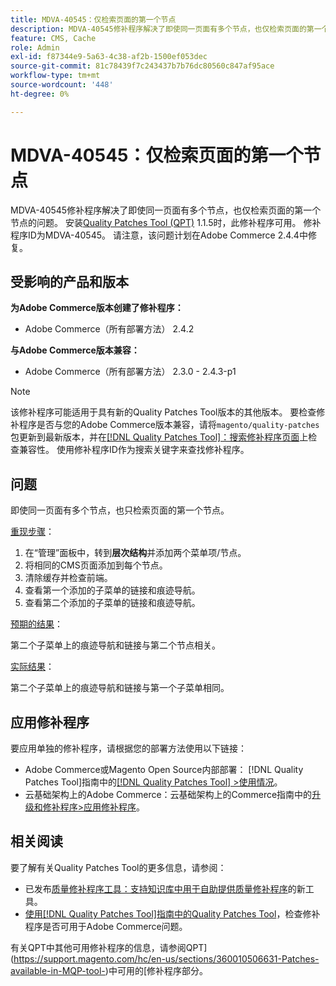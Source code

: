 ```yaml
---
title: MDVA-40545：仅检索页面的第一个节点
description: MDVA-40545修补程序解决了即使同一页面有多个节点，也仅检索页面的第一个节点的问题。 安装[Quality Patches Tool (QPT)](https://experienceleague.adobe.com/en/docs/commerce-knowledge-base/kb/announcements/commerce-announcements/magento-quality-patches-released-new-tool-to-self-serve-quality-patches) 1.1.5后，即可使用此修补程序。 修补程序ID为MDVA-40545。 请注意，该问题计划在Adobe Commerce 2.4.4中修复。
feature: CMS, Cache
role: Admin
exl-id: f87344e9-5a63-4c38-af2b-1500ef053dec
source-git-commit: 81c78439f7c243437b7b76dc80560c847af95ace
workflow-type: tm+mt
source-wordcount: '448'
ht-degree: 0%

---
```


# MDVA-40545：仅检索页面的第一个节点

MDVA-40545修补程序解决了即使同一页面有多个节点，也仅检索页面的第一个节点的问题。 安装[Quality Patches Tool (QPT)](https://experienceleague.adobe.com/en/docs/commerce-knowledge-base/kb/announcements/commerce-announcements/magento-quality-patches-released-new-tool-to-self-serve-quality-patches) 1.1.5时，此修补程序可用。 修补程序ID为MDVA-40545。 请注意，该问题计划在Adobe Commerce 2.4.4中修复。

## 受影响的产品和版本

**为Adobe Commerce版本创建了修补程序：**

* Adobe Commerce（所有部署方法） 2.4.2

**与Adobe Commerce版本兼容：**

* Adobe Commerce（所有部署方法） 2.3.0 - 2.4.3-p1

>[!NOTE]
>
>该修补程序可能适用于具有新的Quality Patches Tool版本的其他版本。 要检查修补程序是否与您的Adobe Commerce版本兼容，请将`magento/quality-patches`包更新到最新版本，并在[[!DNL Quality Patches Tool]：搜索修补程序页面](https://experienceleague.adobe.com/en/docs/commerce-knowledge-base/kb/announcements/commerce-announcements/magento-quality-patches-released-new-tool-to-self-serve-quality-patches)上检查兼容性。 使用修补程序ID作为搜索关键字来查找修补程序。

## 问题

即使同一页面有多个节点，也只检索页面的第一个节点。

<u>重现步骤</u>：

1. 在“管理”面板中，转到&#x200B;**层次结构**&#x200B;并添加两个菜单项/节点。
1. 将相同的CMS页面添加到每个节点。
1. 清除缓存并检查前端。
1. 查看第一个添加的子菜单的链接和痕迹导航。
1. 查看第二个添加的子菜单的链接和痕迹导航。

<u>预期的结果</u>：

第二个子菜单上的痕迹导航和链接与第二个节点相关。

<u>实际结果</u>：

第二个子菜单上的痕迹导航和链接与第一个子菜单相同。

## 应用修补程序

要应用单独的修补程序，请根据您的部署方法使用以下链接：

* Adobe Commerce或Magento Open Source内部部署： [!DNL Quality Patches Tool]指南中的[[!DNL Quality Patches Tool] >使用情况](/help/tools/quality-patches-tool/usage.md)。
* 云基础架构上的Adobe Commerce：云基础架构上的Commerce指南中的[升级和修补程序>应用修补程序](https://experienceleague.adobe.com/docs/commerce-cloud-service/user-guide/develop/upgrade/apply-patches.html)。

## 相关阅读

要了解有关Quality Patches Tool的更多信息，请参阅：

* 已发布[质量修补程序工具：支持知识库中用于自助提供质量修补程序](https://experienceleague.adobe.com/en/docs/commerce-knowledge-base/kb/announcements/commerce-announcements/magento-quality-patches-released-new-tool-to-self-serve-quality-patches)的新工具。
* [使用[!DNL Quality Patches Tool]指南中的Quality Patches Tool](/help/tools/quality-patches-tool/patches-available-in-qpt/check-patch-for-magento-issue-with-magento-quality-patches.md)，检查修补程序是否可用于Adobe Commerce问题。

有关QPT中其他可用修补程序的信息，请参阅QPT](https://support.magento.com/hc/en-us/sections/360010506631-Patches-available-in-MQP-tool-)中可用的[修补程序部分。
